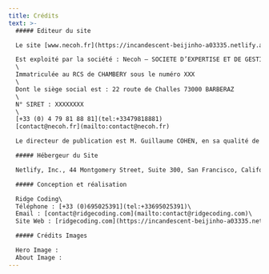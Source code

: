 ```yaml
---
title: Crédits
text: >-
  ##### Editeur du site

  Le site [www.necoh.fr](https://incandescent-beijinho-a03335.netlify.app/credits/www.necoh.fr)

  Est exploité par la société : Necoh – SOCIETE D’EXPERTISE ET DE GESTION COMPTABLE, société anonyme au capital social de XXX €
  \
  Immatriculée au RCS de CHAMBERY sous le numéro XXX
  \
  Dont le siège social est : 22 route de Challes 73000 BARBERAZ
  \
  N° SIRET : XXXXXXXX
  \
  [+33 (0) 4 79 81 88 81](tel:+33479818881)
  [contact@necoh.fr](mailto:contact@necoh.fr)

  Le directeur de publication est M. Guillaume COHEN, en sa qualité de PDG de Necoh. Il peut être contacté aux coordonnées figurant dans les présentes conditions. Les présentes Conditions Générales ont pour objet de prévoir l’ensemble des conditions d’accès et d’utilisation du Site. L’accès et l’utilisation du Site impliquent l’acceptation tacite et sans réserve des présentes conditions par l’utilisateur.

  ##### Hébergeur du Site

  Netlify, Inc., 44 Montgomery Street, Suite 300, San Francisco, California 94104. USA

  ##### Conception et réalisation

  Ridge Coding\
  Téléphone : [+33 (0)695025391](tel:+33695025391)\
  Email : [contact@ridgecoding.com](mailto:contact@ridgecoding.com)\
  Site Web : [ridgecoding.com](https://incandescent-beijinho-a03335.netlify.app/credits/www.ridgecoding.com)

  ##### Crédits Images

  Hero Image :
  About Image :
---
```

